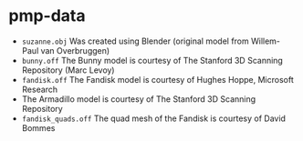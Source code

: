 # pmp-data

* `suzanne.obj` Was created using Blender (original model from Willem-Paul van Overbruggen)
* `bunny.off` The Bunny model is courtesy of The Stanford 3D Scanning Repository (Marc Levoy)
* `fandisk.off` The Fandisk model is courtesy of Hughes Hoppe, Microsoft Research
* The Armadillo model is courtesy of The Stanford 3D Scanning Repository
* `fandisk_quads.off` The quad mesh of the Fandisk is courtesy of David Bommes
